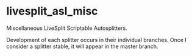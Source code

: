 # livesplit_asl_misc
Miscellaneous LiveSplit Scriptable Autosplitters. 

Development of each splitter occurs in their individual branches.
Once I consider a splitter stable, it will appear in the master branch.
